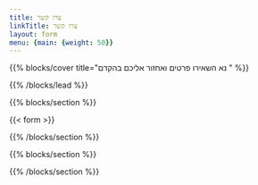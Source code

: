 ```yaml
---
title: צרו קשר
linkTitle: צרו קשר
layout: form
menu: {main: {weight: 50}}
---
```

{{% blocks/cover title="נא השאירו פרטים ואחזור אליכם בהקדם "  %}}





{{% /blocks/lead %}}

{{% blocks/section %}} 

{{< form >}}


{{% /blocks/section %}}

{{% blocks/section %}}



{{% /blocks/section %}}
